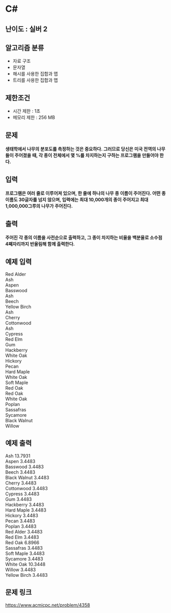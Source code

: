 # C#

## 난이도 : 실버 2

## 알고리즘 분류
  - 자료 구조
  - 문자열
  - 해시를 사용한 집합과 맵
  - 트리를 사용한 집합과 맵

## 제한조건
  - 시간 제한 : 1초
  - 메모리 제한 : 256 MB

## 문제
#### 생태학에서 나무의 분포도를 측정하는 것은 중요하다. 그러므로 당신은 미국 전역의 나무들이 주어졌을 때, 각 종이 전체에서 몇 %를 차지하는지 구하는 프로그램을 만들어야 한다.

## 입력
#### 프로그램은 여러 줄로 이루어져 있으며, 한 줄에 하나의 나무 종 이름이 주어진다. 어떤 종 이름도 30글자를 넘지 않으며, 입력에는 최대 10,000개의 종이 주어지고 최대 1,000,000그루의 나무가 주어진다.

## 출력
#### 주어진 각 종의 이름을 사전순으로 출력하고, 그 종이 차지하는 비율을 백분율로 소수점 4째자리까지 반올림해 함께 출력한다.

## 예제 입력
Red Alder<br/>
Ash<br/>
Aspen<br/>
Basswood<br/>
Ash<br/>
Beech<br/>
Yellow Birch<br/>
Ash<br/>
Cherry<br/>
Cottonwood<br/>
Ash<br/>
Cypress<br/>
Red Elm<br/>
Gum<br/>
Hackberry<br/>
White Oak<br/>
Hickory<br/>
Pecan<br/>
Hard Maple<br/>
White Oak<br/>
Soft Maple<br/>
Red Oak<br/>
Red Oak<br/>
White Oak<br/>
Poplan<br/>
Sassafras<br/>
Sycamore<br/>
Black Walnut<br/>
Willow<br/>

## 예제 출력
Ash 13.7931<br/>
Aspen 3.4483<br/>
Basswood 3.4483<br/>
Beech 3.4483<br/>
Black Walnut 3.4483<br/>
Cherry 3.4483<br/>
Cottonwood 3.4483<br/>
Cypress 3.4483<br/>
Gum 3.4483<br/>
Hackberry 3.4483<br/>
Hard Maple 3.4483<br/>
Hickory 3.4483<br/>
Pecan 3.4483<br/>
Poplan 3.4483<br/>
Red Alder 3.4483<br/>
Red Elm 3.4483<br/>
Red Oak 6.8966<br/>
Sassafras 3.4483<br/>
Soft Maple 3.4483<br/>
Sycamore 3.4483<br/>
White Oak 10.3448<br/>
Willow 3.4483<br/>
Yellow Birch 3.4483<br/>

## 문제 링크
https://www.acmicpc.net/problem/4358